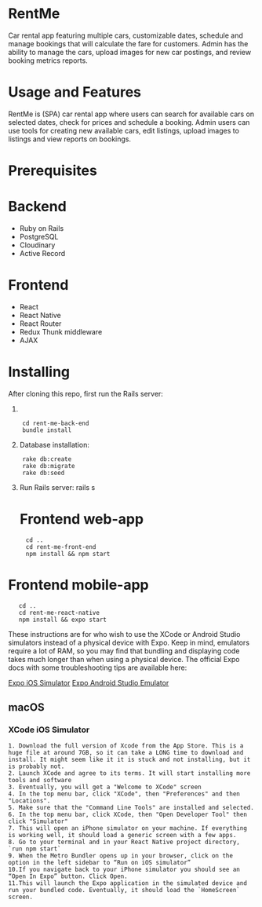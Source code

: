 # RentMe 

Car rental app featuring multiple cars, customizable dates, schedule and manage bookings that will calculate the fare for customers.
Admin has the ability to manage the cars, upload images for new car postings, and review booking metrics reports.

# Usage and Features

RentMe is (SPA) car rental app where users can search for available cars on selected dates, check for prices and schedule a booking. Admin users can use tools for creating new available cars, 
 edit listings, upload images to listings and view reports on bookings.

# Prerequisites

# Backend

* Ruby on Rails
* PostgreSQL
* Cloudinary
* Active Record

# Frontend

* React
* React Native
* React Router
* Redux Thunk middleware
* AJAX

# Installing

After cloning this repo, first run the Rails server:

1. 
``` 
    cd rent-me-back-end
    bundle install
```
2. Database installation:

``` 
    rake db:create
    rake db:migrate
    rake db:seed 
```    
3. Run Rails server: rails s

   # Frontend web-app

 ```
      cd ..  
      cd rent-me-front-end
      npm install && npm start 
  ```    
  # Frontend mobile-app 

   ```
      cd ..  
      cd rent-me-react-native
      npm install && expo start 
 ``` 
  These instructions are for who wish to use the XCode or Android Studio simulators instead of a physical device with Expo.
  Keep in mind, emulators require a lot of RAM, so you may find that bundling and displaying code takes much longer than when using a physical device.
  The official Expo docs with some troubleshooting tips are available here:

  [Expo iOS Simulator](https://docs.expo.io/workflow/ios-simulator/?redirected)
  [Expo Android Studio Emulator](https://docs.expo.io/workflow/android-studio-emulator/?redirected)

   ## macOS
   ### XCode iOS Simulator

    1. Download the full version of Xcode from the App Store. This is a huge file at around 7GB, so it can take a LONG time to download and install. It might seem like it it is stuck and not installing, but it is probably not.
    2. Launch XCode and agree to its terms. It will start installing more tools and software
    3. Eventually, you will get a "Welcome to XCode" screen
    4. In the top menu bar, click "XCode", then "Preferences" and then "Locations".
    5. Make sure that the "Command Line Tools" are installed and selected.
    6. In the top menu bar, click XCode, then "Open Developer Tool" then click "Simulator"
    7. This will open an iPhone simulator on your machine. If everything is working well, it should load a generic screen with a few apps.
    8. Go to your terminal and in your React Native project directory, `run npm start`
    9. When the Metro Bundler opens up in your browser, click on the option in the left sidebar to “Run on iOS simulator”
    10.If you navigate back to your iPhone simulator you should see an “Open In Expo” button. Click Open.
    11.This will launch the Expo application in the simulated device and run your bundled code. Eventually, it should load the `HomeScreen` screen.  